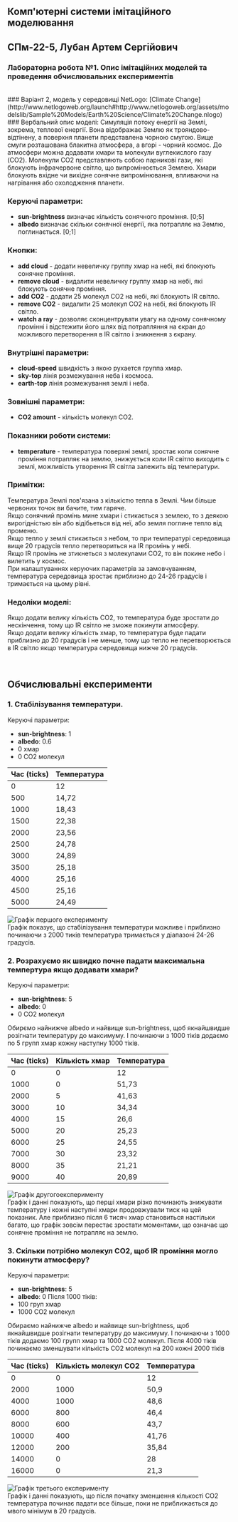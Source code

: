 ## Комп'ютерні системи імітаційного моделювання
## СПм-22-5, **Лубан Артем Сергійович**
### Лабораторна робота №**1**. Опис імітаційних моделей та проведення обчислювальних експериментів
<br>
### Варіант 2, модель у середовищі NetLogo:
[Climate Change](http://www.netlogoweb.org/launch#http://www.netlogoweb.org/assets/modelslib/Sample%20Models/Earth%20Science/Climate%20Change.nlogo)
<br>
### Вербальний опис моделі:
Симуляція потоку енергії на Землі, зокрема, теплової енергії. Вона відображає Землю як трояндово-відтінену, а поверхня планети представлена чорною смугою. Вище смуги розташована блакитна атмосфера, а вгорі - чорний космос. До атмосфери можна додавати хмари та молекули вуглекислого газу (CO2). Молекули CO2 представляють собою парникові гази, які блокують інфрачервоне світло, що випромінюється Землею. Хмари блокують вхідне чи вихідне сонячне випромінювання, впливаючи на нагрівання або охолодження планети.

### Керуючі параметри:
- **sun-brightness** визначає кількість сонячного проміння. [0;5]
- **albedo** визначає скільки сонячної енергії, яка потрапляє на Землю, поглинається. [0;1]

### Кнопки:
- **add cloud** - додати невеличку группу хмар на небі, які блокують сонячне проміння.
- **remove cloud** - видалити невеличку группу хмар на небі, які блокують сонячне проміння.
- **add CO2** - додати 25 молекул CO2 на небі, які блокують IR світло.
- **remove CO2** - видалити 25 молекул CO2 на небі, які блокують IR світло.
- **watch a ray** - дозволяє сконцентрувати увагу на одному сонячному промінні і відстежити його шлях від потрапляння на єкран до можливого перетворення в IR світло і зникнення з єкрану.

### Внутрішні параметри:
- **cloud-speed** швидкість з якою рухается группа хмар.
- **sky-top** лінія розмежування неба і космоса.
- **earth-top** лінія розмежування землі і неба.

### Зовнішні параметри:
- **CO2 amount** - кількість молекул CO2.

### Показники роботи системи:
- **temperature** - температура поверхні землі, зростає коли сонячне проміння потрапляє на землю, знижується коли IR світло виходить с землі, можливість утворення IR світла залежить від температури.

### Примітки:
Температура Землі пов'язана з кількістю тепла в Землі. Чим більше червоних точок ви бачите, тим гаряче.<br>
Якщо сонячний промінь мине хмари і стикається з землею, то з деякою вирогідністью він або відібьеться від неї, або земля поглине тепло від променю.<br>
Якщо тепло у землі стикається з небом, то при температурі середовища вище 20 градусів тепло перетвориться на IR промінь у небі.<br>
Якщо IR промінь не зтикнеться з молекулами CO2, то він покине небо і вилетить у космос.<br>
При налаштуваннях керуючих параметрів за замовчуванням, температура середовища зростає приблизно до 24-26 градусів і тримається на цьому рівні.

### Недоліки моделі:
Якщо додати велику кількість CO2, то температура буде зростати  до нескінчення, тому що IR світло не зможе покинути атмосферу.<br>
Якщо додати велику кількість хмар, то температура буде падати приблизно до 20 градусів і не менше, тому що тепло не перетворюється в IR світло якщо температура середовища нижче 20 градусів.

<br>

## Обчислювальні експерименти 
### 1. Стабілізування температури.
Керуючі параметри:
- **sun-brightness**: 1
- **albedo**: 0.6
- 0 хмар
- 0 СО2 молекул

<table>
<thead>
<tr><th>Час (ticks)</th><th>Температура</th></tr>
</thead>
<tbody>
<tr><td>0</td><td>12</td></tr>
<tr><td>500</td><td>14,72</td></tr>
<tr><td>1000</td><td>18,43</td></tr>
<tr><td>1500</td><td>22,38</td></tr>
<tr><td>2000</td><td>23,56</td></tr>
<tr><td>2500</td><td>24,78</td></tr>
<tr><td>3000</td><td>24,89</td></tr>
<tr><td>3500</td><td>25,18</td></tr>
<tr><td>4000</td><td>25,16</td></tr>
<tr><td>4500</td><td>25,16</td></tr>
<tr><td>5000</td><td>24,49</td></tr>
</tbody>
</table>

![Графік першого експерименту](1.png)
<br>
Графік показує, що стабілізування температури можливе і приблизно починаючи з 2000 тиків температура тримається у діапазоні 24-26 градусів.

### 2. Розрахуємо як швидко почне падати максимальна темпертура якщо додавати хмари?
Керуючі параметри:
- **sun-brightness**: 5
- **albedo**: 0
- 0 СО2 молекул

Обирємо найнижче albedo и найвище sun-brightness, щоб якнайшвидше розігнати температуру до максимуму.
І починаючи з 1000 тіків додаємо по 5 групп хмар кожну наступну 1000 тіків.

<table>
<thead>
<tr><th>Час (ticks)</th><th>Кількість хмар</th><th>Температура</th></tr>
</thead>
<tbody>
<tr><td>0</td><td>0</td><td>12</td></tr>
<tr><td>1000</td><td>0</td><td>51,73</td></tr>
<tr><td>2000</td><td>5</td><td>41,63</td></tr>
<tr><td>3000</td><td>10</td><td>34,34</td></tr>
<tr><td>4000</td><td>15</td><td>26,6</td></tr>
<tr><td>5000</td><td>20</td><td>25,23</td></tr>
<tr><td>6000</td><td>25</td><td>24,55</td></tr>
<tr><td>7000</td><td>30</td><td>23,32</td></tr>
<tr><td>8000</td><td>35</td><td>21,21</td></tr>
<tr><td>9000</td><td>40</td><td>20,89</td></tr>
</tbody>
</table>

![Графік другогоексперименту](2.png)
<br>
Графік і данні показують, що перші хмари різко починають знижувати температуру і кожні наступні хмари продовжували тиск на цей показник. Але приблизно після 6 тисяч хмар становиться настільки багато, що графік зовсім перестає зростати моментами, що означає що сонячне проміння не потрапляє на землю.

### 3. Скільки потрібно молекул СО2, щоб IR проміння могло покинути атмосферу?
Керуючі параметри:
- **sun-brightness**: 5
- **albedo**: 0
Після 1000 тіків:
- 100 груп хмар
- 1000 СО2 молекул

Обираємо найнижче albedo и найвище sun-brightness, щоб якнайшвидше розігнати температуру до максимуму.
І починаючи з 1000 тіків додаємо 100 групп хмар та 1000 СО2 молекул.
Після 4000 тіків починаємо зменшувати кількість СО2 молекул на 200 кожні 2000 тіків

<table>
<thead>
<tr><th>Час (ticks)</th><th>Кількість молекул СО2</th><th>Температура</th></tr>
</thead>
<tbody>
<tr><td>0</td><td>0</td><td>12</td></tr>
<tr><td>2000</td><td>1000</td><td>50,9</td></tr>
<tr><td>4000</td><td>1000</td><td>48,6</td></tr>
<tr><td>6000</td><td>800</td><td>46,4</td></tr>
<tr><td>8000</td><td>600</td><td>43,7</td></tr>
<tr><td>10000</td><td>400</td><td>41,76</td></tr>
<tr><td>12000</td><td>200</td><td>35,84</td></tr>
<tr><td>14000</td><td>0</td><td>28</td></tr>
<tr><td>16000</td><td>0</td><td>21,3</td></tr>
</tbody>
</table>

![Графік третього експерименту](3.png)
<br>
Графік і данні показують, що після початку зменшення кількості СО2 температура починає падати все більше, поки не приближається до мвого мінімум в 20 градусів.
